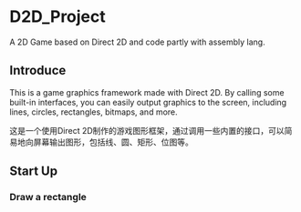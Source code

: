 # D2D_Project
A 2D Game based on Direct 2D and code partly with assembly lang.
## Introduce
This is a game graphics framework made with Direct 2D. By calling some built-in interfaces, you can easily output graphics to the screen, including lines, circles, rectangles, bitmaps, and more.


这是一个使用Direct 2D制作的游戏图形框架，通过调用一些内置的接口，可以简易地向屏幕输出图形，包括线、圆、矩形、位图等。

## Start Up
### Draw a rectangle
